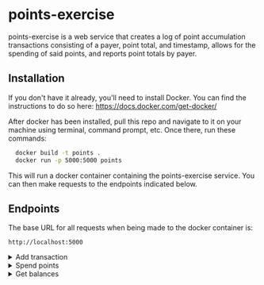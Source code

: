 
# points-exercise

points-exercise is a web service that creates a log of point accumulation transactions consisting of a payer, point total, and timestamp, allows for the spending of said points, and reports point totals by payer.


## Installation

If you don't have it already, you'll need to install Docker. You can find the instructions to do so here: https://docs.docker.com/get-docker/

After docker has been installed, pull this repo and navigate to it on your machine using terminal, command prompt, etc. Once there, run these commands:

```bash
  docker build -t points .
  docker run -p 5000:5000 points
```
This will run a docker container containing the points-exercise service. You can then make requests to the endpoints indicated below.
## Endpoints

The base URL for all requests when being made to the docker container is:
```
http://localhost:5000
```
<details>
<summary> Add transaction</summary>

#### **Add transaction**

```
  POST /add
```
Adds a transaction for a specific payer. Responds with a copy of the transaction that was added.  

The body of the request should be sent as a raw json object with the structure:  
```
{
  "payer": <string>
  "points": <integer>
  "timestamp": <date>
}
```
Example:  
```
{
  "payer": "Let's Potato Chips"
  "points": 5000
  "timestamp": "2020-09-04T12:30:00Z"
}
```
</details>

<details>
<summary> Spend points</summary>

#### **Spend points**

```
  POST /spend
```
Spends a requested amount of points. Points from the oldest (by timestamp) transactions will be spent first. Responds with a list of all total points spent by each payer.  
  
The body of the request should be sent as a raw json object with the structure:  
```
{
  points: <integer>
}
```
Example:
```
{
  points: 2000
}
```
</details>

<details>
<summary>Get balances</summary>

#### **Get balances**

```
  GET /balances
```
Responds with a list of individual balances for each payer.
</details>
